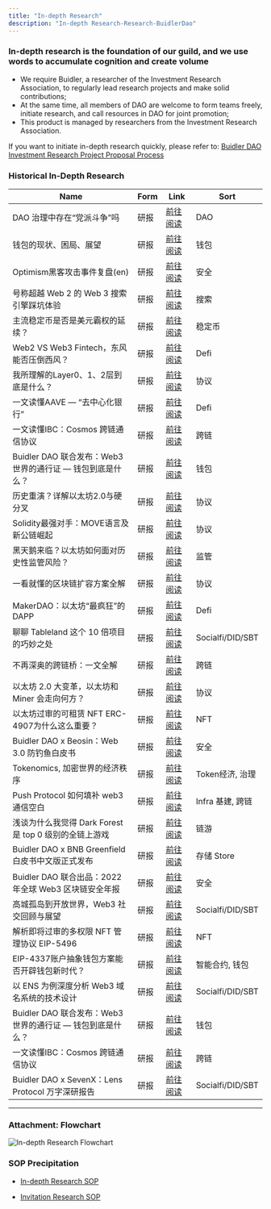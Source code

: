 ```yaml
---
title: "In-depth Research"
description: "In-depth Research-Research-BuidlerDao"
---
```


### In-depth research is the foundation of our guild, and we use words to accumulate cognition and create volume

- We require Buidler, a researcher of the Investment Research Association, to regularly lead research projects and make solid contributions;
- At the same time, all members of DAO are welcome to form teams freely, initiate research, and call resources in DAO for joint promotion;
- This product is managed by researchers from the Investment Research Association.

If you want to initiate in-depth research quickly, please refer to: [Buidler DAO Investment Research Project Proposal Process](https://www.notion.so/Buidler-DAO-0f5ae827318648e5a4110118b4b43d82)

### Historical In-Depth Research

| Name                                      | Form | Link                                                                            | Sort               |
| ----------------------------------------- | -- | ------------------------------------------------------------------------------- | ---------------- |
| DAO 治理中存在“党派斗争”吗                          | 研报 | [前往阅读](https://mp.weixin.qq.com/s/6gKD03dQ4Wm5-0yMvkp9yA)                               | DAO              |
| 钱包的现状、困局、展望                               | 研报 | [前往阅读](https://mp.weixin.qq.com/s/SJvzJ9yPTp3m7WUuWHR_1A)                               | 钱包               |
| Optimism黑客攻击事件复盘(en)                      | 研报 | [前往阅读](https://mirror.xyz/0xbuidlerdao.eth/lOE5VN-BHI0olGOXe27F0auviIuoSlnou_9t3XRJseY) | 安全               |
| 号称超越 Web 2 的 Web 3 搜索引擎踩坑体验               | 研报 | [前往阅读](https://mp.weixin.qq.com/s/g5Qvl5Tk-wy8LtQ0OSP1yg)                               | 搜索               |
| 主流稳定币是否是美元霸权的延续？                          | 研报 | [前往阅读](https://mp.weixin.qq.com/s/FanqhczAxbScGEIJs8J2yw)                               | 稳定币              |
| Web2 VS Web3 Fintech，东风能否压倒西风？            | 研报 | [前往阅读](https://mp.weixin.qq.com/s/fJFVbMKbJpbyM6CKJbCsNA)                               | Defi             |
| 我所理解的Layer0、1、2层到底是什么？                    | 研报 | [前往阅读](https://mp.weixin.qq.com/s/MiMxLxoTuuJchrmd4tbzHg)                               | 协议|L1/L2         |
| 一文读懂AAVE — “去中心化银行”                       | 研报 | [前往阅读](https://mp.weixin.qq.com/s/7yDAl_x3gSyQp1u0Yt7oFA)                               | Defi             |
| 一文读懂IBC：Cosmos 跨链通信协议                     | 研报 | [前往阅读](https://mp.weixin.qq.com/s/wLsUyjfML5HdNj7wCrubBw)                               | 跨链               |
| Buidler DAO 联合发布：Web3 世界的通行证 — 钱包到底是什么？   | 研报 | [前往阅读](https://mp.weixin.qq.com/s/9EpaOHcvA5-32aIWvcM5eQ)                               | 钱包               |
| 历史重演？详解以太坊2.0与硬分叉                         | 研报 | [前往阅读](https://mp.weixin.qq.com/s/DHg_bgtmOu-poOHlyUQyaw)                               | 协议|L1/L2         |
| Solidity最强对手：MOVE语言及新公链崛起                 | 研报 | [前往阅读](https://mp.weixin.qq.com/s/XQRdAyHESxA_Nxdp-pVpQA)                               | 协议|L1/L2         |
| 黑天鹅来临？以太坊如何面对历史性监管风险？                     | 研报 | [前往阅读](https://mp.weixin.qq.com/s/n7HlJNeDkEATj3xDtn7Kfg)                               | 监管               |
| 一看就懂的区块链扩容方案全解                            | 研报 | [前往阅读](https://mp.weixin.qq.com/s/GQfVWasGTY0ZYGHzdEaGFQ)                               | 协议|L1/L2         |
| MakerDAO：以太坊“最疯狂”的 DAPP                   | 研报 | [前往阅读](https://mp.weixin.qq.com/s/tjy2AWzRFGE6OLDrj9Y6kA)                               | Defi             |
| 聊聊 Tableland 这个 10 倍项目的巧妙之处               | 研报 | [前往阅读](https://mp.weixin.qq.com/s/ibqk311gFI28UYlvg4-qvA)                               | Socialfi/DID/SBT |
| 不再深奥的跨链桥：一文全解                             | 研报 | [前往阅读](https://mp.weixin.qq.com/s/U4tdZ2cZnpOADPZMJcvvMQ)                               | 跨链               |
| 以太坊 2.0 大变革，以太坊和 Miner 会走向何方？             | 研报 | [前往阅读](https://mp.weixin.qq.com/s/VezHUp6616CRNdh0i84b4w)                               | 协议|L1/L2         |
| 以太坊过审的可租赁 NFT ERC-4907为什么这么重要？            | 研报 | [前往阅读](https://mp.weixin.qq.com/s/kQOd8dsP3L6lZGuGnY_8nw)                               | NFT              |
| Buidler DAO x Beosin：Web 3.0 防钓鱼白皮书       | 研报 | [前往阅读](https://mp.weixin.qq.com/s/b5B8aePNX2ucVSUnnRvtJA)                               | 安全               |
| Tokenomics, 加密世界的经济秩序                     | 研报 | [前往阅读](https://mp.weixin.qq.com/s/HQ4cU9mv6VfcaD8WZKX3kw)                               | Token经济, 治理      |
| Push Protocol 如何填补 web3 通信空白              | 研报 | [前往阅读](https://mp.weixin.qq.com/s/iqV7hlAW89s4h2cTKgDl2g)                               | Infra 基建, 跨链     |
| 浅谈为什么我觉得 Dark Forest 是 top 0 级别的全链上游戏     | 研报 | [前往阅读](https://mp.weixin.qq.com/s/8SP2nP7fQulMSsdgLsqnxw)                               | 链游|Gamefi        |
| Buidler DAO x BNB Greenfield 白皮书中文版正式发布   | 研报 | [前往阅读](https://mp.weixin.qq.com/s/WPnMIUyIb_4_V5r2vWvvkw)                               | 存储 Store         |
| Buidler DAO 联合出品：2022年全球 Web3 区块链安全年报     | 研报 | [前往阅读](https://mp.weixin.qq.com/s/OZkQsVS6H1zivUK5qN_8Cw)                               | 安全               |
| 高城孤岛到开放世界，Web3 社交回顾与展望                    | 研报 | [前往阅读](https://mp.weixin.qq.com/s/g5i5DOnw-blOK1lUMDCraA)                               | Socialfi/DID/SBT |
| 解析即将过审的多权限 NFT 管理协议 EIP-5496              | 研报 | [前往阅读](https://mp.weixin.qq.com/s/f_R45rkpOy9hBZ6eOp--aw)                               | NFT              |
| EIP-4337账户抽象钱包方案能否开辟钱包新时代？                | 研报 | [前往阅读](https://mp.weixin.qq.com/s/F2NHNYbBAgrfBW6enYURog)                               | 智能合约, 钱包         |
| 以 ENS 为例深度分析 Web3 域名系统的技术设计               | 研报 | [前往阅读](https://mp.weixin.qq.com/s/EfTKtvd09Fw7QIThnsYkSw)                               | Socialfi/DID/SBT |
| Buidler DAO 联合发布：Web3 世界的通行证 — 钱包到底是什么？   | 研报 | [前往阅读](https://mp.weixin.qq.com/s/9EpaOHcvA5-32aIWvcM5eQ)                               | 钱包               |
| 一文读懂IBC：Cosmos 跨链通信协议                     | 研报 | [前往阅读](https://mp.weixin.qq.com/s/wLsUyjfML5HdNj7wCrubBw)                            | 跨链               |
| Buidler DAO x SevenX：Lens Protocol 万字深研报告 | 研报 | [前往阅读](https://mp.weixin.qq.com/s/HISBmicZ-6szM6RY4ZWZyw)                              | Socialfi/DID/SBT |
---

### Attachment: Flowchart

![In-depth Research Flowchart](https://cdn.vitae3.me/public-static/103111230102333233.1679293308263.png)

### SOP Precipitation

- [In-depth Research SOP](https://www.notion.so/SOP-12a57fda4258452cb9f90018a3feefbc)

- [Invitation Research SOP](https://www.notion.so/SOP-66934721007942b09a431d85d2fb94b1)
